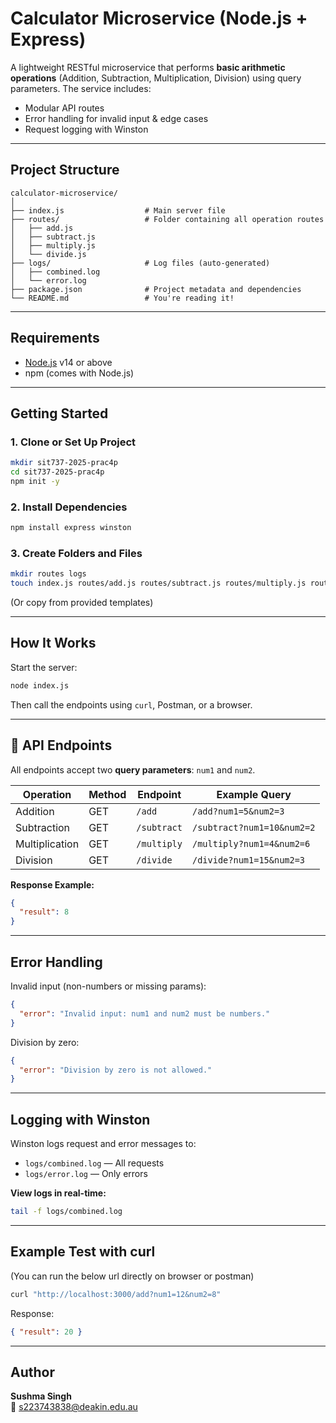 # Calculator Microservice (Node.js + Express)

A lightweight RESTful microservice that performs **basic arithmetic operations** (Addition, Subtraction, Multiplication, Division) using query parameters. The service includes:

- Modular API routes  
- Error handling for invalid input & edge cases  
- Request logging with Winston  

---

## Project Structure

```
calculator-microservice/
│
├── index.js                  # Main server file
├── routes/                   # Folder containing all operation routes
│   ├── add.js
│   ├── subtract.js
│   ├── multiply.js
│   └── divide.js
├── logs/                     # Log files (auto-generated)
│   ├── combined.log
│   └── error.log
├── package.json              # Project metadata and dependencies
└── README.md                 # You're reading it!
```

---

## Requirements

- [Node.js](https://nodejs.org/en/) v14 or above
- npm (comes with Node.js)

---

## Getting Started

### 1. Clone or Set Up Project

```bash
mkdir sit737-2025-prac4p
cd sit737-2025-prac4p
npm init -y
```

### 2. Install Dependencies

```bash
npm install express winston
```

### 3. Create Folders and Files

```bash
mkdir routes logs
touch index.js routes/add.js routes/subtract.js routes/multiply.js routes/divide.js
```

(Or copy from provided templates)

---

##  How It Works

Start the server:

```bash
node index.js
```

Then call the endpoints using `curl`, Postman, or a browser.

---

## 🔌 API Endpoints

All endpoints accept two **query parameters**: `num1` and `num2`.

| Operation     | Method | Endpoint                        | Example Query                            |
|---------------|--------|----------------------------------|-------------------------------------------|
| Addition      | GET    | `/add`                          | `/add?num1=5&num2=3`                      |
| Subtraction   | GET    | `/subtract`                     | `/subtract?num1=10&num2=2`                |
| Multiplication| GET    | `/multiply`                     | `/multiply?num1=4&num2=6`                 |
| Division      | GET    | `/divide`                       | `/divide?num1=15&num2=3`                  |

**Response Example:**
```json
{
  "result": 8
}
```

---

## Error Handling

Invalid input (non-numbers or missing params):

```json
{
  "error": "Invalid input: num1 and num2 must be numbers."
}
```

Division by zero:

```json
{
  "error": "Division by zero is not allowed."
}
```

---

##  Logging with Winston

Winston logs request and error messages to:

- `logs/combined.log` — All requests
- `logs/error.log` — Only errors

**View logs in real-time:**

```bash
tail -f logs/combined.log
```

---

##  Example Test with curl
(You can run the below url directly on browser or postman)
```bash
curl "http://localhost:3000/add?num1=12&num2=8"
```

Response:

```json
{ "result": 20 }
```

---

## Author

**Sushma Singh**  
📧 s223743838@deakin.edu.au


